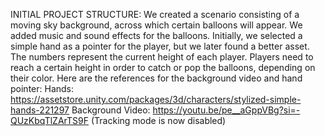 INITIAL PROJECT STRUCTURE:
We created a scenario consisting of a moving sky background, across which certain balloons will appear. 
We added music and sound effects for the balloons. Initially, we selected a simple hand as a pointer for the player, but we later found a better asset. 
The numbers represent the current height of each player. Players need to reach a certain height in order to catch or pop the balloons, depending on their color.
Here are the references for the background video and hand pointer:
Hands: https://assetstore.unity.com/packages/3d/characters/stylized-simple-hands-221297
Background Video: https://youtu.be/pe__aGppVBg?si=-QUzKbqTlZArTS9F
(Tracking mode is now disabled)
